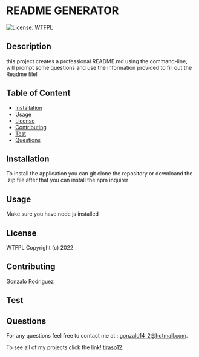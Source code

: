 
# README GENERATOR

    
[![License: WTFPL](https://img.shields.io/badge/License-WTFPL-brightgreen.svg)](http://www.wtfpl.net/about/)
 

## Description
    
this project creates a professional README.md using the command-line, will prompt some questions and use the information provided to fill out the Readme file!
 
## Table of Content
- [Installation](#installation)
- [Usage](#usage)
- [License](#license)
- [Contributing](#contributing)
- [Test](#test)
- [Questions](#questions)
 
## Installation
To install the application you can git clone the repository or downloand the .zip file after that you can install the npm inquirer 
 
## Usage
    
Make sure you have node js installed

## License

WTFPL Copyright (c) 2022
   
## Contributing

Gonzalo Rodriguez
  
## Test


    
## Questions

For any questions feel free to contact me at : [gonzalo14_2@hotmail.com](mailto:gonzalo14_2@hotmail.com).

To see all of my projects click the link! [tiraso12](http://github.com/tiraso12).
    